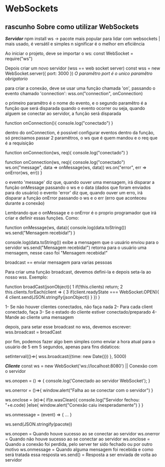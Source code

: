 # WebSockets

## rascunho Sobre como utilizar WebSockets

***Servidor***
npm install ws -> pacote mais popular para lidar com websockets | mais usado, é versátil e simples n significar é o melhor em eficiência

Ao iniciar o projeto, deve se importar o ws:
const WebSocket = require("ws")

Depois criar um novo servidor (wss == web socket server)
const wss = new WebSocket.server({
	port: 3000
})
*O paramêtro port é o unico paramêtro obrigatorio*

para criar a conexão, deve se usar uma função chamada 'on', passando o evento chamado 'connection':
wss.on("connection", onConnection)

o primeiro paramêtro é o nome do evento, e o segundo paramêtro é a função que será disparada quando o evento ocorrer
ou seja, quando alguem se conectar ao servidor, a função será disparada

function onConnection(){
	console.log("conectado")
}

dentro do onConnection, é possível configurar eventos dentro da função, só precisamos passar 2 paramêtros, o ws que é quem mandou e o req que é a requisição

function onConnection(ws, req){
	console.log("conectado")
}

function onConnection(ws, req){
	console.log("conectado")
	ws.on("message", data => onMessage(ws, data))
	ws.on("error", err => onError(ws, err))
}

o evento 'message' diz que, quando ouver uma mensagem, irá disparar a função onMessage passando o ws e o data (dados que foram enviados para do usuário)
o evento 'error' diz que, quando ouver um erro, irá disparar a função onError passando o ws e o err (erro que aconteceu durante a conexão)

Lembrando que o onMessage e o onError é o proprio programador que irá criar e definir essas funções. Como:

function onMessage(ws, data){
	console.log(data.toString())
	ws.send("Mensagem recebida!")
}

console.log(data.toString()) exibe a mensagem que o usuário enviou para o servidor
ws.send("Mensagem recebida!") retorna para o usuário uma mensagem, nesse caso foi "Mensagem recebida!"

broadcast == enviar mensagem para varias pessoas

Para criar uma função broadcast, devemos defini-la e depois seta-la ao nosso wss. Exemplo:

function broadCast(jsonObject){
1	if(!this.clients) return;
2	this.clients.forEach(client => {
3		if(client.readyState === WebSocket.OPEN){
4			client.send(JSON.stringify(jsonObject))
		}
	})
}

1- Se não houver clientes conectados, não faça nada
2- Para cada client conectado, faça
3- Se o estado do cliente estiver conectado/preparado
4- Mande ao cliente uma mensagem

depois, para setar esse broadcast no wss, devemos escrever:
wss.broadcast = broadCast

por fim, podemos fazer algo bem simples como enviar a hora atual para o usuário de 5 em 5 segundos, apenas para fins didaticos:

setInterval(()=>{
	wss.broadcast({time: new Date()})
}, 5000)

***Cliente***
const ws = new WebSocket('ws://localhost:8080') || Conexão com o servidor

ws.onopen = () => {
    console.log('Conectado ao servidor WebSocket');
}

ws.onerror = ()=>{
    window.alert("Falha ao se conectar com o servidor")
}

ws.onclose = (e)=>{
    if(e.wasClean){
        console.log("Servidor fechou: "+e.code)
    }else{
        window.alert("Conexão caiu inesperadamente")
    }
}

ws.onmessage = (event) => {
    ...
}

ws.send(JSON.stringify(pacote))

ws.onopen = Quando houve sucesso ao se conectar ao servidor
ws.onerror = Quando não houve sucesso ao se conectar ao servidor
ws.onclose = Quando a conexão foi perdida, pelo server ter sido fechado ou por outro motivo
ws.onmessage = Quando alguma mensagem foi recebida e como será tratada essa resposta
ws.send() = Resposta a ser enviada de volta ao servidor

